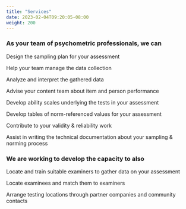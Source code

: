 ```yaml
---
title: "Services"
date: 2023-02-04T09:20:05-08:00
weight: 200
---
```


### As your team of psychometric professionals, we can

Design the sampling plan for your assessment

Help your team manage the data collection

Analyze and interpret the gathered data

Advise your content team about item and person performance

Develop ability scales underlying the tests in your assessment

Develop tables of norm-referenced values for your assessment

Contribute to your validity & reliability work

Assist in writing the technical documentation about your sampling & norming process

### We are working to develop the capacity to also

Locate and train suitable examiners to gather data on your assessment

Locate examinees and match them to examiners

Arrange testing locations through partner companies and community contacts
